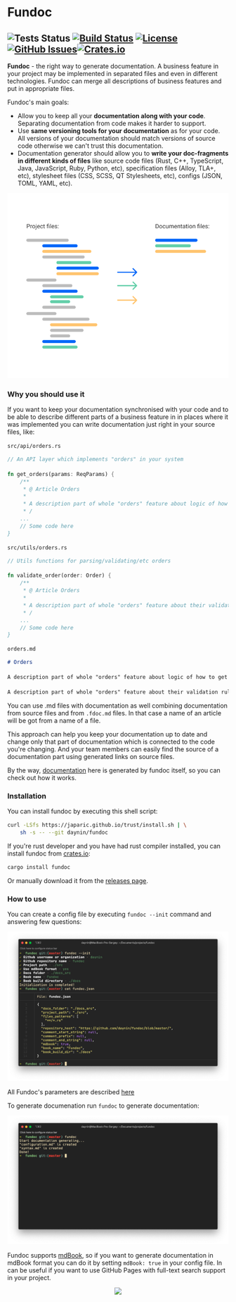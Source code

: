# Fundoc 
![Tests Status](https://github.com/daynin/fundoc/workflows/tests/badge.svg) [![Build Status](https://travis-ci.org/daynin/fundoc.svg?branch=master)](https://travis-ci.org/daynin/fundoc) [![License](https://img.shields.io/badge/license-MIT-blue.svg)](https://opensource.org/licenses/MIT) [![GitHub Issues](https://img.shields.io/github/issues/daynin/fundoc.svg)](https://github.com/daynin/fundoc/issues)[![Crates.io](https://img.shields.io/crates/v/fundoc.svg)](https://crates.io/crates/fundoc)
-

**Fundoc** - the right way to generate documentation. A business feature in your project may be implemented in separated files and even in different technologies. Fundoc can merge all descriptions of business features and put in appropriate files.

Fundoc's main goals:

- Allow you to keep all your **documentation along with your code**. Separating documentation from code makes it harder to support.
- Use **same versioning tools for your documentation** as for your code. All versions of your documentation should match versions of source code otherwise we can't trust this documentation.
- Documentation generator should allow you to **write your doc-fragments in different kinds of files** like source code files (Rust, C++, TypeScript, Java, JavaScript, Ruby, Python, etc), specification files (Alloy, TLA+, etc), stylesheet files (CSS, SCSS, QT Stylesheets, etc), configs (JSON, TOML, YAML, etc).

<p align="center">
	<img src="./images/fundoc-example.png" />
</p>

### Why you should use it

If you want to keep your documentation synchronised with your code and to be able to describe different parts of a business feature in in places where it was implemented you can write documentation just right in your source files, like:

`src/api/orders.rs`

```rust
// An API layer which implements "orders" in your system

fn get_orders(params: ReqParams) {
	/**
	 * @ Article Orders
	 *
	 * A description part of whole "orders" feature about logic of how to get them
	 * /
	...
	// Some code here
}
```

`src/utils/orders.rs`

```rust
// Utils functions for parsing/validating/etc orders

fn validate_order(order: Order) {
	/**
	 * @ Article Orders
	 *
	 * A description part of whole "orders" feature about their validation rules
	 * /
	...
	// Some code here
}
```

`orders.md`

```markdown
# Orders

A description part of whole "orders" feature about logic of how to get them [~](https://link-to-a-source-file.com/src/api/orders.rs)

A description part of whole "orders" feature about their validation rules [~](https://link-to-a-source-file.com/src/utils/rs)
```

You can use .md files with documentation as well combining documentation from source files and from `.fdoc.md` files. In that case a name of an article will be got from a name of a file.

This approach can help you keep your documentation up to date and change only that part of documentation which is connected to the code you're changing. And your team members can easily find the source of a documentation part using generated links on source files.

By the way, [documentation](./docs_src/) here is generated by fundoc itself, so you can check out how it works.

### Installation

You can install fundoc by executing this shell script:

```bash
curl -LSfs https://japaric.github.io/trust/install.sh | \
    sh -s -- --git daynin/fundoc
```

If you're rust developer and you have had rust compiler installed, you can install fundoc from [crates.io](https://crates.io/):

```bash
cargo install fundoc
```

Or manually download it from the [releases page](https://github.com/daynin/fundoc/releases).

### How to use

You can create a config file by executing `fundoc --init` command and answering few questions:

<p align="center">
    <img src="./images/fundoc-init.png" />
</p>

All Fundoc's parameters are described [here](./docs_src/configuration.md)

To generate documenation run `fundoc` to generate documentation:

<p align="center">
    <img src="./images/fundoc-work.png" />
</p>

Fundoc supports [mdBook](https://github.com/rust-lang/mdBook), so if you want to generate documentation in mdBook format you can do it by setting `mdBook: true` in your config file. In can be useful if you want to use GitHub Pages with full-text search support in your project.

<p align="center">
    <img src="./images/full-text-search.gif" />
</p>







